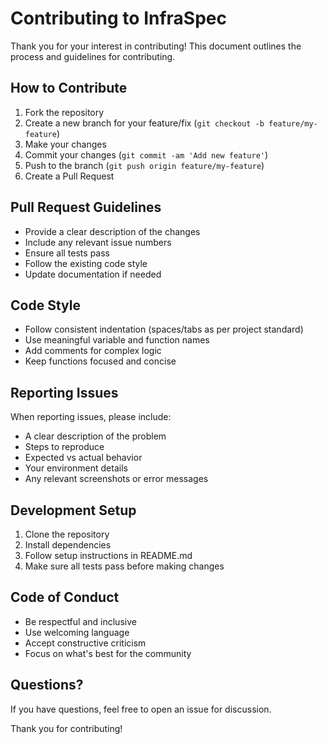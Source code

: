 
# Contributing to InfraSpec

Thank you for your interest in contributing! This document outlines the process and guidelines for contributing.

## How to Contribute

1. Fork the repository
2. Create a new branch for your feature/fix (`git checkout -b feature/my-feature`)
3. Make your changes
4. Commit your changes (`git commit -am 'Add new feature'`)
5. Push to the branch (`git push origin feature/my-feature`)
6. Create a Pull Request

## Pull Request Guidelines

- Provide a clear description of the changes
- Include any relevant issue numbers
- Ensure all tests pass
- Follow the existing code style
- Update documentation if needed

## Code Style

- Follow consistent indentation (spaces/tabs as per project standard)
- Use meaningful variable and function names
- Add comments for complex logic
- Keep functions focused and concise

## Reporting Issues

When reporting issues, please include:

- A clear description of the problem
- Steps to reproduce
- Expected vs actual behavior
- Your environment details
- Any relevant screenshots or error messages

## Development Setup

1. Clone the repository
2. Install dependencies
3. Follow setup instructions in README.md
4. Make sure all tests pass before making changes

## Code of Conduct

- Be respectful and inclusive
- Use welcoming language
- Accept constructive criticism
- Focus on what's best for the community

## Questions?

If you have questions, feel free to open an issue for discussion.

Thank you for contributing!
